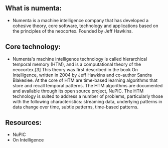 ## What is numenta:
* Numenta is a machine intelligence company that has developed a cohesive theory, core software, technology and applications based on the principles of the neocortex. Founded by Jeff Hawkins.

## Core technology:
* Numenta's machine intelligence technology is called hierarchical temporal memory (HTM), and is a computational theory of the neocortex.[3] This theory was first described in the book On Intelligence, written in 2004 by Jeff Hawkins and co-author Sandra Blakeslee. At the core of HTM are time-based learning algorithms that store and recall temporal patterns. The HTM algorithms are documented and available through its open source project, NuPIC. The HTM technology is suited to address a number of problems, particularly those with the following characteristics: streaming data, underlying patterns in data change over time, subtle patterns, time-based patterns.

## Resources:
* NuPIC
* On Intelligence
